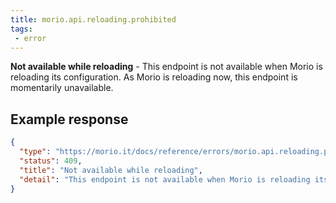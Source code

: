 ```yaml
---
title: morio.api.reloading.prohibited
tags: 
 - error
---
```



<!-- MORIO_AUTO_GENERATED_CONTENT_STARTS - Manual changes made below will be overwritten -->
__Not available while reloading__ - This endpoint is not available when Morio is reloading its configuration. As Morio is reloading now, this endpoint is momentarily unavailable.
<!-- MORIO_AUTO_GENERATED_CONTENT_ENDS - Manual changes made above will be overwritten -->


<!-- MORIO_AUTO_GENERATED_CONTENT_STARTS - Manual changes made below will be overwritten -->
## Example response

```json
{
  "type": "https://morio.it/docs/reference/errors/morio.api.reloading.prohibited",
  "status": 409,
  "title": "Not available while reloading",
  "detail": "This endpoint is not available when Morio is reloading its configuration. As Morio is reloading now, this endpoint is momentarily unavailable."
}
```
<!-- MORIO_AUTO_GENERATED_CONTENT_ENDS - Manual changes made above will be overwritten -->
